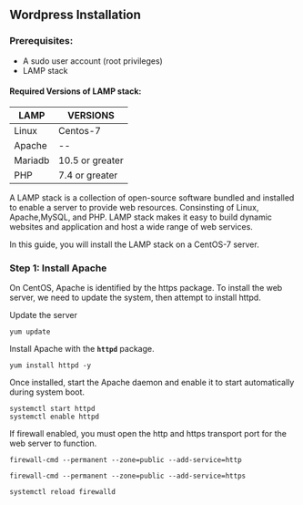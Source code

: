 
## Wordpress Installation

### Prerequisites:
 
 - A sudo user account (root privileges)
 -  LAMP stack
 
#### Required Versions of LAMP stack:

|LAMP|VERSIONS|
|---|---|
|Linux| Centos-7|
|Apache|--|
|Mariadb|10.5 or greater|
|PHP|7.4 or greater|

A LAMP stack is a collection of open-source software bundled and installed to enable a server to provide web resources.  Consinsting of Linux, Apache,MySQL, and PHP. LAMP stack makes it easy to build dynamic websites and application and host a wide range of web services. 

In this guide, you will install the LAMP stack on a CentOS-7 server.

### Step 1: Install Apache

On CentOS, Apache is identified by the https package. To install the web server, we need to update the system, then attempt to install httpd.

Update the server
```
yum update 
```

Install Apache with the **`httpd`** package.

```
yum install httpd -y
```

Once installed, start the Apache daemon and enable it to start automatically during system boot.
 ```
 systemctl start httpd
 systemctl enable httpd
 ```
If firewall enabled, you must open the http and https transport port for the web server to function.

```
firewall-cmd --permanent --zone=public --add-service=http

firewall-cmd --permanent --zone=public --add-service=https

systemctl reload firewalld

```